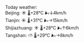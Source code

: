 Today weather:  
Beijing: ☀️   🌡️+28°C 🌬️↓4km/h  
Tianjin: ☀️   🌡️+31°C 🌬️→15km/h  
Shijiazhuang: ☀️   🌡️+28°C 🌬️↑6km/h  
Tangshan: ⛅️  🌡️+29°C 🌬️→8km/h  
